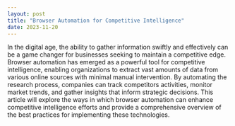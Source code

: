```yaml
---
layout: post
title: "Browser Automation for Competitive Intelligence"
date: 2023-11-20
---
```


In the digital age, the ability to gather information swiftly and effectively can be a game changer for businesses seeking to maintain a competitive edge. Browser automation has emerged as a powerful tool for competitive intelligence, enabling organizations to extract vast amounts of data from various online sources with minimal manual intervention. By automating the research process, companies can track competitors activities, monitor market trends, and gather insights that inform strategic decisions. This article will explore the ways in which browser automation can enhance competitive intelligence efforts and provide a comprehensive overview of the best practices for implementing these technologies.

